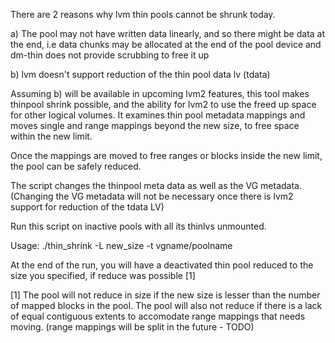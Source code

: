 There are 2 reasons why lvm thin pools cannot be shrunk today.

a) The pool may not have written data linearly, and so there might be data at 
the end, i.e data chunks may be allocated at the end of the pool device 
and dm-thin does not provide scrubbing to free it up

b) lvm doesn't support reduction of the thin pool data lv (tdata)

Assuming b) will be available in upcoming lvm2 features, this tool makes thinpool shrink possible, and the ability for lvm2 to
use the freed up space for other logical volumes. It examines thin pool metadata mappings and moves single and range 
mappings beyond the new size, to free space within the new limit. 

Once the mappings are moved to free ranges or blocks inside the new  limit, the pool can be safely reduced. 

The script changes the thinpool meta data as well as the VG metadata. (Changing the VG metadata will not be necessary once there is 
lvm2 support for reduction of the tdata LV)

Run this script on inactive pools with all its thinlvs unmounted.

Usage:
./thin_shrink -L new_size -t vgname/poolname

At the end of the run, you will have a deactivated thin pool reduced to the size you specified, if reduce was possible [1]

[1] The pool will not reduce in size if the new size is lesser than the number of
mapped blocks in the pool. The pool will also not reduce if there is a lack of equal contiguous extents to 
accomodate range mappings that needs moving. (range mappings will be split in the future - TODO)

